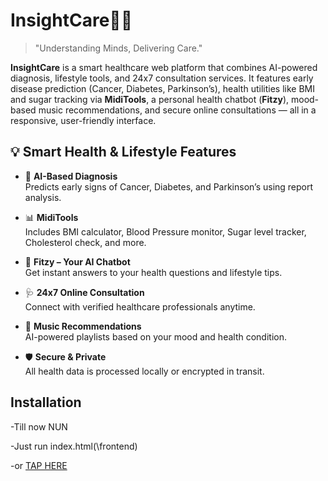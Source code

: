 # InsightCare🏥😄
> "Understanding Minds, Delivering Care."

**InsightCare** is a smart healthcare web platform that combines AI-powered diagnosis, lifestyle tools, and 24x7 consultation services. It features early disease prediction (Cancer, Diabetes, Parkinson’s), health utilities like BMI and sugar tracking via **MidiTools**, a personal health chatbot (**Fitzy**), mood-based music recommendations, and secure online consultations — all in a responsive, user-friendly interface.

## 💡 Smart Health & Lifestyle Features

- 🧠 **AI-Based Diagnosis**  
  Predicts early signs of Cancer, Diabetes, and Parkinson’s using report analysis.

- 📊 **MidiTools**  
  Includes BMI calculator, Blood Pressure monitor, Sugar level tracker, Cholesterol check, and more.

- 💬 **Fitzy – Your AI Chatbot**  
  Get instant answers to your health questions and lifestyle tips.

- 🩺 **24x7 Online Consultation**  
  Connect with verified healthcare professionals anytime.

- 🎵 **Music Recommendations**  
  AI-powered playlists based on your mood and health condition.

- 🛡 **Secure & Private**  
  All health data is processed locally or encrypted in transit.

## Installation

-Till now NUN

-Just run index.html(\frontend)

-or [TAP HERE](https://aayushprjapati.github.io/InsightCare-website/)


